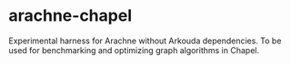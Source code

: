 # arachne-chapel
Experimental harness for Arachne without Arkouda dependencies. To be used for benchmarking and optimizing graph algorithms in Chapel.
